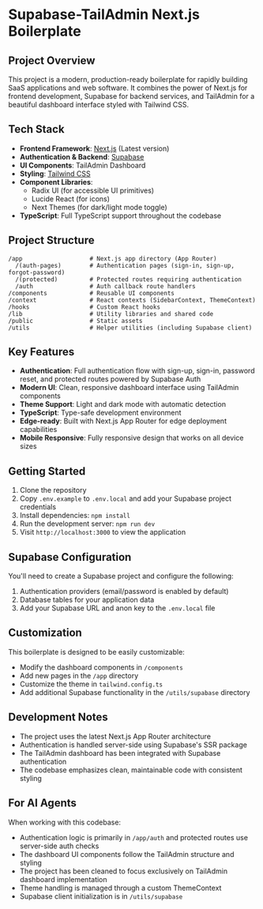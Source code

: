 # Supabase-TailAdmin Next.js Boilerplate

## Project Overview

This project is a modern, production-ready boilerplate for rapidly building SaaS applications and web software. It combines the power of Next.js for frontend development, Supabase for backend services, and TailAdmin for a beautiful dashboard interface styled with Tailwind CSS.

## Tech Stack

- **Frontend Framework**: [Next.js](https://nextjs.org/) (Latest version)
- **Authentication & Backend**: [Supabase](https://supabase.com/)
- **UI Components**: TailAdmin Dashboard
- **Styling**: [Tailwind CSS](https://tailwindcss.com/)
- **Component Libraries**:
  - Radix UI (for accessible UI primitives)
  - Lucide React (for icons)
  - Next Themes (for dark/light mode toggle)
- **TypeScript**: Full TypeScript support throughout the codebase

## Project Structure

```
/app                   # Next.js app directory (App Router)
  /(auth-pages)        # Authentication pages (sign-in, sign-up, forgot-password)
  /(protected)         # Protected routes requiring authentication
  /auth                # Auth callback route handlers
/components            # Reusable UI components
/context               # React contexts (SidebarContext, ThemeContext)
/hooks                 # Custom React hooks
/lib                   # Utility libraries and shared code
/public                # Static assets
/utils                 # Helper utilities (including Supabase client)
```

## Key Features

- **Authentication**: Full authentication flow with sign-up, sign-in, password reset, and protected routes powered by Supabase Auth
- **Modern UI**: Clean, responsive dashboard interface using TailAdmin components
- **Theme Support**: Light and dark mode with automatic detection
- **TypeScript**: Type-safe development environment
- **Edge-ready**: Built with Next.js App Router for edge deployment capabilities
- **Mobile Responsive**: Fully responsive design that works on all device sizes

## Getting Started

1. Clone the repository
2. Copy `.env.example` to `.env.local` and add your Supabase project credentials
3. Install dependencies: `npm install`
4. Run the development server: `npm run dev`
5. Visit `http://localhost:3000` to view the application

## Supabase Configuration

You'll need to create a Supabase project and configure the following:

1. Authentication providers (email/password is enabled by default)
2. Database tables for your application data
3. Add your Supabase URL and anon key to the `.env.local` file

## Customization

This boilerplate is designed to be easily customizable:

- Modify the dashboard components in `/components`
- Add new pages in the `/app` directory
- Customize the theme in `tailwind.config.ts`
- Add additional Supabase functionality in the `/utils/supabase` directory

## Development Notes

- The project uses the latest Next.js App Router architecture
- Authentication is handled server-side using Supabase's SSR package
- The TailAdmin dashboard has been integrated with Supabase authentication
- The codebase emphasizes clean, maintainable code with consistent styling

## For AI Agents

When working with this codebase:

- Authentication logic is primarily in `/app/auth` and protected routes use server-side auth checks
- The dashboard UI components follow the TailAdmin structure and styling
- The project has been cleaned to focus exclusively on TailAdmin dashboard implementation
- Theme handling is managed through a custom ThemeContext
- Supabase client initialization is in `/utils/supabase`
